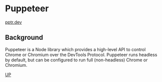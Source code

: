 # Puppeteer

[pptr.dev](https://pptr.dev/)

## Background

Puppeteer is a Node library which provides a high-level API to control Chrome or Chromium over the DevTools Protocol. Puppeteer runs headless by default, but can be configured to run full (non-headless) Chrome or Chromium.

[UP](index)
